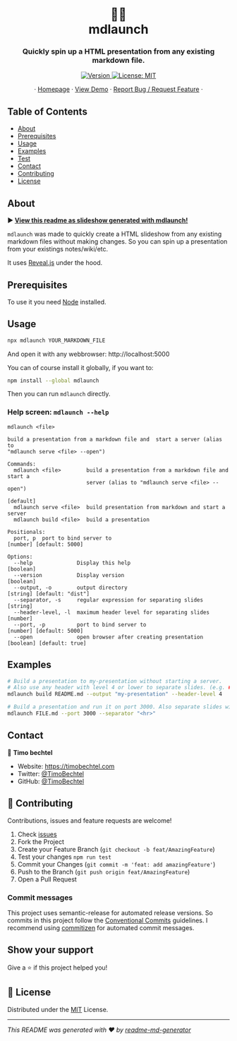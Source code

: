 <h1 align="center">📄🚀<br>mdlaunch</h1>
<h3 align="center">Quickly spin up a HTML presentation from any existing markdown file.</h3>
<p align="center">
  <a href="https://www.npmjs.com/package/mdlaunch" target="_blank">
    <img alt="Version" src="https://img.shields.io/npm/v/mdlaunch.svg">
  </a>
  <a href="https://github.com/TimoBechtel/mdlaunch/blob/main/LICENSE" target="_blank">
    <img alt="License: MIT" src="https://img.shields.io/github/license/TimoBechtel/mdlaunch" />
  </a>
</p>
<p align="center">
  ·
  <a href="https://github.com/TimoBechtel/mdlaunch#readme">Homepage</a>
  ·
  <a href="https://timobechtel.github.io/mdlaunch/">View Demo</a>
  ·
  <a href="https://github.com/TimoBechtel/mdlaunch/issues">Report Bug / Request Feature</a>
  ·
</p>

## Table of Contents

- [About](#about)
- [Prerequisites](#prerequisites)
- [Usage](#usage)
- [Examples](#examples)
- [Test](#run-tests)
- [Contact](#contact)
- [Contributing](#Contributing)
- [License](#license)

## About

**▶ [View this readme as slideshow generated with mdlaunch!](https://timobechtel.github.io/mdlaunch/)**

`mdlaunch` was made to quickly create a HTML slideshow from any existing markdown files without making changes.
So you can spin up a presentation from your existings notes/wiki/etc.

It uses [Reveal.js](https://github.com/hakimel/reveal.js/) under the hood.

## Prerequisites
To use it you need [Node](https://nodejs.org/en/) installed.

## Usage

```sh
npx mdlaunch YOUR_MARKDOWN_FILE
```

And open it with any webbrowser: http://localhost:5000

You can of course install it globally, if you want to:

```sh
npm install --global mdlaunch
```

Then you can run `mdlaunch` directly.

### Help screen: `mdlaunch --help`

```
mdlaunch <file>

build a presentation from a markdown file and  start a server (alias to
"mdlaunch serve <file> --open")

Commands:
  mdlaunch <file>        build a presentation from a markdown file and  start a
                         server (alias to "mdlaunch serve <file> --open")
                                                                          [default]
  mdlaunch serve <file>  build presentation from markdown and start a server
  mdlaunch build <file>  build a presentation

Positionals:
  port, p  port to bind server to                                         [number] [default: 5000]

Options:
  --help              Display this help                                   [boolean]
  --version           Display version                                     [boolean]
  --output, -o        output directory                                    [string] [default: "dist"]
  --separator, -s     regular expression for separating slides            [string]
  --header-level, -l  maximum header level for separating slides          [number]
  --port, -p          port to bind server to                              [number] [default: 5000]
  --open              open browser after creating presentation            [boolean] [default: true]
```

## Examples

```sh
# Build a presentation to my-presentation without starting a server.
# Also use any header with level 4 or lower to separate slides. (e.g. ### Header)
mdlaunch build README.md --output "my-presentation" --header-level 4

# Build a presentation and run it on port 3000. Also separate slides with <hr>.
mdlaunch FILE.md --port 3000 --separator "<hr>"
```

## Contact

👤 **Timo bechtel**

- Website: https://timobechtel.com
- Twitter: [@TimoBechtel](https://twitter.com/TimoBechtel)
- GitHub: [@TimoBechtel](https://github.com/TimoBechtel)

## 🤝 Contributing

Contributions, issues and feature requests are welcome!<br />

1. Check [issues](https://github.com/TimoBechtel/mdlaunch/issues)
1. Fork the Project
1. Create your Feature Branch (`git checkout -b feat/AmazingFeature`)
1. Test your changes `npm run test`
1. Commit your Changes (`git commit -m 'feat: add amazingFeature'`)
1. Push to the Branch (`git push origin feat/AmazingFeature`)
1. Open a Pull Request

### Commit messages

This project uses semantic-release for automated release versions. So commits in this project follow the [Conventional Commits](https://www.conventionalcommits.org/en/v1.0.0-beta.2/) guidelines. I recommend using [commitizen](https://github.com/commitizen/cz-cli) for automated commit messages.

## Show your support

Give a ⭐️ if this project helped you!

## 📝 License

Distributed under the [MIT](https://github.com/TimoBechtel/mdlaunch/blob/main/LICENSE) License.

---

_This README was generated with ❤️ by [readme-md-generator](https://github.com/kefranabg/readme-md-generator)_
